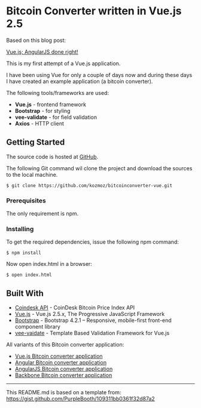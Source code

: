 # Bitcoin Converter written in Vue.js 2.5

Based on this blog post: 

[Vue.js; AngularJS done right!](https://juur.link/2019/01/vue-js-angularjs-done-right)

This is my first attempt of a Vue.js application. 

I have been using Vue for only a couple of days now and during these days I have created an example application 
(a bitcoin converter).  

The following tools/frameworks are used:

* **Vue.js** - frontend framework
* **Bootstrap** - for styling
* **vee-validate** - for field validation
* **Axios** - HTTP client

## Getting Started

The source code is hosted at [GitHub](https://github.com/kozmoz/bitcoinconverter-vue). 

The following Git command wil clone the project and download the sources to the local machine.  

```
$ git clone https://github.com/kozmoz/bitcoinconverter-vue.git 
```

### Prerequisites

The only requirement is npm.

### Installing

To get the required dependencies, issue the following npm command:

```
$ npm install
```

Now open index.html in a browser:

```
$ open index.html
```

## Built With

* [Coindesk API](https://www.coindesk.com/api) - CoinDesk Bitcoin Price Index API
* [Vue.js](https://vuejs.org) - Vue.js 2.5.x, The Progressive JavaScript Framework
* [Bootstrap](https://getbootstrap.com) - Bootstrap 4.2.1 – Responsive, mobile-first front-end component library
* [vee-vaidate](https://baianat.github.io/vee-validate/) - Template Based Validation Framework for Vue.js

All variants of this Bitcoin converter application:

* [Vue.js Bitcoin converter application](https://github.com/kozmoz/bitcoinconverter-vue)
* [Angular Bitcoin converter application](https://github.com/kozmoz/bitcoinconverter-angular2)
* [AngularJS Bitcoin converter application](https://github.com/kozmoz/bitcoinconverter-angular1)
* [Backbone Bitcoin converter application](https://github.com/kozmoz/bitcoinconverter-backbone)

---

This README.md is based on a template from: 
https://gist.github.com/PurpleBooth/109311bb0361f32d87a2
